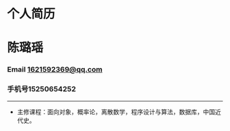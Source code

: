 #                                       个人简历

# 陈璐瑶

### Email 1621592369@qq.com

### 手机号15250654252

----

+ 主修课程：面向对象，概率论，离散数学，程序设计与算法，数据库，中国近代史。



